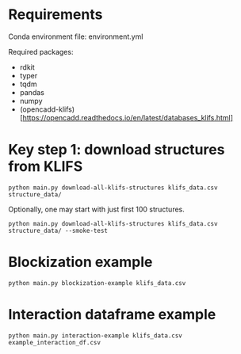 # Requirements

Conda environment file: environment.yml

Required packages:

* rdkit
* typer
* tqdm
* pandas
* numpy
* (opencadd-klifs)[https://opencadd.readthedocs.io/en/latest/databases_klifs.html]

# Key step 1: download structures from KLIFS

`python main.py download-all-klifs-structures klifs_data.csv structure_data/`

Optionally, one may start with just first 100 structures.

`python main.py download-all-klifs-structures klifs_data.csv structure_data/ --smoke-test`

# Blockization example

`python main.py blockization-example klifs_data.csv`

# Interaction dataframe example

`python main.py interaction-example klifs_data.csv example_interaction_df.csv`

